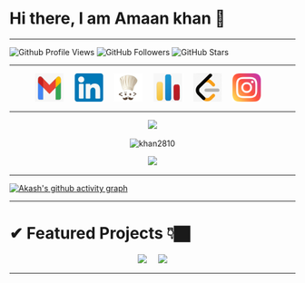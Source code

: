 # Hi there, I am Amaan khan 👋

****
![Github Profile Views](https://komarev.com/ghpvc/?username=khan2810&color=00FF00) 
![GitHub Followers](https://img.shields.io/github/followers/khan2810?label=Followers&color=00FF00)
![GitHub Stars](https://img.shields.io/github/stars/khan2810?label=Stars&color=00FF00)
****
 
<p align="center">
  <a href="mailto:amaanrafiquekhan@gmail.com" target="_blank"><img height = 50 width = 50 src="images/mail1.jpeg" /></a>&nbsp;&nbsp;&nbsp;&nbsp;
  <a href="https://www.linkedin.com/in/amaan-khan-b775a221a/" target="_blank"><img height = 50 width = 50 src="images/linkedin.jpeg" /></a>&nbsp;&nbsp;&nbsp;&nbsp;
  <!-- <a href="https://www.hackerrank.com/aakashrajak02" target="_blank"><img height = 50 width = 50 src="images/hackerrank1.jpeg" /></a>&nbsp;&nbsp;&nbsp;&nbsp; -->
  <a href="https://www.codechef.com/users/khan8446" target="_blank"><img height = 50 width = 50 src="images/codechef1.jpeg" /></a>&nbsp;&nbsp;&nbsp;&nbsp;
  <a href="https://codeforces.com/profile/khan2810" target="_blank"><img height = 50 width = 50 src="images/codeforces1.jpeg" /></a>&nbsp;&nbsp;&nbsp;&nbsp;
  <a target="_blank" href="https://leetcode.com/khan2810/"><img height = 50 width = 50 src="images/leetcode.jpeg" /></a>&nbsp;&nbsp;&nbsp;&nbsp;
  <!-- <a target="_blank" href="https://www.facebook.com/profile.php?id=100014950783531"><img height = 50 width = 50 src="images/facebook.jpeg" /></a>&nbsp;&nbsp;&nbsp;&nbsp; -->
  <a href="https://www.instagram.com/khan_unofficial/" target="_blank"><img height = 50 width = 50 src="images/instagram.png" /></a>&nbsp;&nbsp;&nbsp;&nbsp;
  <!-- <a href="https://twitter.com/akash_ramanand" target="_blank"><img height = 50 width = 50 src="images/twitter1.jpeg" /></a>&nbsp;&nbsp;&nbsp;&nbsp; -->
</p>

****

<!---

**akash435/akash435** is a ✨ _special_ ✨ repository because its `README.md` (this file) appears on your GitHub profile.
Here are some ideas to get you started:

### How to reach me  : **aakashrajak02@gmail.com** | **435_bt19@iitkalyani.ac.in**

✔ LinkedIn : [akash435](https://www.linkedin.com/in/akash-rajak-akash435)<br />
✔ Codechef : [akash435](https://www.codechef.com/users/akash435)<br />
✔ Codeforces : [aakashrajak02](https://codeforces.com/profile/aakashrajak02)<br />
✔ Leetcode : [akash435](https://leetcode.com/akash435/)<br />
✔ Hackerrank : [aakashrajak02](https://www.hackerrank.com/aakashrajak02)<br />
✔ Twitter : [akash_ramanand](https://twitter.com/akash_ramanand)<br />
✔ Facebook : [akash.rajak.58173](https://www.facebook.com/aakash.rajak.58173)<br />
****

- 🔭 I’m currently working on ...
- 🌱 I’m currently learning ...
- 👯 I’m looking to collaborate on ...
- 🤔 I’m looking for help with ...
- 💬 Ask me about ...
- 📫 How to reach me: ...
- 😄 Pronouns: ...
- ⚡ Fun fact: ...
<img src = "https://github-readme-stats.vercel.app/api/pin/?username=akash435&repo=Unscramble-Word-Game-App&&show_icons=true&bg_color=c0c0c0&text_color=800080&title_color=000000">

<img align = "right" src="https://github-readme-stats.vercel.app/api/top-langs?username=akash435&show_icons=true&locale=en&layout=compact&title_color=00FF00&icon_color=00FF00&text_color=FFFF00&bg_color=000000" alt="akash435" />

[![Top Langs](https://github-readme-stats.vercel.app/api/top-langs/?username=akash435&langs_count=7&exclude_repo=android_device_xiaomi_onclite,device_xiaomi_onclite,android_kernel_xiaomi_onclite,android_vendor_xiaomi_onclite&hide=Smali,Shell)](https://github.com/akash435)

[![HitCount](http://hits.dwyl.com/akash435/akash435.svg)](http://hits.dwyl.com/akash435/akash435)
<img src="https://komarev.com/ghpvc/?username=akash435&label=Profile%20views&color=00FF00&style=flat" alt="akash435" />
![GitHub followers](https://img.shields.io/github/followers/akash435?label=Followers&color=00FF00)

[![GitHub stats](https://github-readme-stats.vercel.app/api?username=akash435&&show_icons=true&title_color=00FF00&icon_color=00FF00&text_color=FFFF00&bg_color=000000)](https://github.com/anuraghazra/github-readme-stats&count_private=true&border_radius=50)

[![Top Langs](https://github-readme-stats.vercel.app/api/top-langs/?username=akash435&&show_icons=true&title_color=00FF00&icon_color=00FF00&text_color=FFFF00&bg_color=000000&langs_count=10&align=right)](https://github.com/anuraghazra/github-readme-stats)

[![GitHub Streak](https://github-readme-streak-stats.herokuapp.com/?user=akash435&theme=chartreuse-dark)](https://git.io/streak-stats)

<img align = "left" height = 250 width = 450 src = "https://github-readme-stats.vercel.app/api?username=akash435&&show_icons=true&title_color=00FF00&icon_color=00FF00&text_color=FFFF00&bg_color=000000">

<img align = "right" src="https://github-readme-stats.vercel.app/api/top-langs/?username=akash435&langs_count=10&exclude_repo=android_device_xiaomi_onclite,device_xiaomi_onclite,android_kernel_xiaomi_onclite,android_vendor_xiaomi_onclite&hide=Smali,Shell&show_icons=true&locale=en&layout=compact&title_color=00FF00&icon_color=00FF00&text_color=FFFF00&bg_color=000000" alt="akash435" />

![ReadMe Card](https://github-readme-stats.vercel.app/api/pin/?username=akash435&repo=Cave-Man-Game&&show_icons=true&title_color=00FF00&icon_color=00FF00&text_color=FFFF00&bg_color=000000)

![ReadMe Card](https://github-readme-stats.vercel.app/api/pin/?username=akash435&repo=Resume&&show_icons=true&title_color=00FF00&icon_color=00FF00&text_color=FFFF00&bg_color=000000)
Password-Strength-Predictor
-->

<p align="center">
  <img width = 750 src = "https://github-readme-stats.vercel.app/api?username=khan2810&&show_icons=true&title_color=00FF00&icon_color=00FF00&text_color=FFFF00&bg_color=000000">
</p>

<p align="center">
  <img width = 750 src="https://github-readme-stats.vercel.app/api/top-langs/?username=khan2810&langs_count=30&exclude_repo=android_device_xiaomi_onclite,device_xiaomi_onclite,android_kernel_xiaomi_onclite,android_vendor_xiaomi_onclite&hide=Smali,Shell&show_icons=true&locale=en&layout=compact&title_color=00FF00&icon_color=00FF00&text_color=FFFF00&bg_color=000000" alt="khan2810" />

<p align = "center">
  <img width = 750 src="https://github-readme-streak-stats.herokuapp.com/?user=akash435&theme=chartreuse-dark" />
</p>

****

[![Akash's github activity graph](https://activity-graph.herokuapp.com/graph?username=akash435&bg_color=000000&color=00FF00&line=FFFF00&point=964B00&area=true&hide_border=false)](https://github.com/akash435?tab=repositories)

****

<h1>✔ Featured Projects 👇🏿 </h1>

<p align = "center">
  <img  src="https://github-readme-stats.vercel.app/api/pin/?username=akash435&repo=CaveMan-The_Saviour&title_color=00FF00&icon_color=00FF00&text_color=FFFF00&bg_color=000000" />&nbsp;&nbsp;&nbsp;&nbsp;
  <img  src="https://github-readme-stats.vercel.app/api/pin/?username=akash435&repo=Password-Strength-Predictor&title_color=00FF00&icon_color=00FF00&text_color=FFFF00&bg_color=000000"  />
</p>

****

